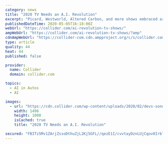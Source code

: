 ```yaml
---
category: news
title: "2020 TV Needs an A.I. Revolution"
excerpt: "Picard, Westworld, Altered Carbon, and more shows embraced artificial intelligence, but in all the wrong ways."
publishedDateTime: 2020-05-05T16:18:00Z
webUrl: "https://collider.com/ai-revolution-tv-shows/"
ampWebUrl: "https://collider.com/ai-revolution-tv-shows/?amp"
cdnAmpWebUrl: "https://collider-com.cdn.ampproject.org/c/s/collider.com/ai-revolution-tv-shows/?amp"
type: article
quality: 44
heat: 44
published: false

provider:
  name: Collider
  domain: collider.com

topics:
  - AI in Autos
  - AI

images:
  - url: "https://cdn.collider.com/wp-content/uploads/2020/02/devs-sonoya.jpeg"
    width: 1496
    height: 1000
    isCached: true
    title: "2020 TV Needs an A.I. Revolution"

secured: "FBITz5Mv1ZArjZssoDthuZjL2Kj5GFL//qezE1I/cvvtayDznLUjCqov0Irbljv2nDQ9XLxHHbgYBPdNrXa9UDXPQryPYjzJ2RupAtrd3+SHlTUshOtAZN0DWt+ysoSoQ4m4C7InNi/U71r9KXoAcgUqjjipCDMUXAvSPlgjTJ+0Y9QQNotSM24Ws1SuZSiuYYPrVwxvpRdMrpcGpT+emEw8zeshW02ov6k371nSqx21LDUVuKXN//W0kcPg8oQs8ZUL6O5dsZTqEBNL5dryaJdzDO5pO++QaZPyXCobQLf3Idonn9Pdlb5K+8gaVECrJeW0u2wljfgwBeho42PTFqX9+yJN3YGQatiBlfz7orJ4eD/IXHpblRYdvMeFi20bvkKvRzXWpdaRwDYl+DMC6nAQXiSXqrJYedNbxpKEeL2wmDr/YxcgoWKf1PjpP9GJPAn8W58P0QSZO5xCiF3WSTb0AZ3Ikyl1PSwbgT3vyak=;TZO5knjVlPRDaF2FfWwpBw=="
---
```


